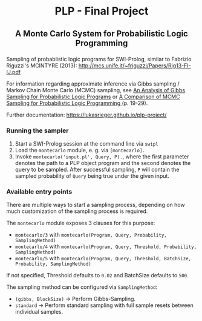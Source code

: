 # <p align="center">PLP - Final Project</p>
## <p align="center">A Monte Carlo System for Probabilistic Logic Programming</p>

Sampling of probablistic logic programs for SWI-Prolog, similar to Fabrizio Riguzzi's MCINTYRE (2013):
http://mcs.unife.it/~friguzzi/Papers/Rig13-FI-IJ.pdf


For information regarding approximate inference via Gibbs sampling / Markov Chain Monte Carlo (MCMC) sampling, see [An Analysis of Gibbs Sampling for Probabilistic
Logic Programs](https://ceur-ws.org/Vol-2678/paper12.pdf) or [A Comparison of MCMC Sampling
for Probabilistic Logic Programming
](https://link.springer.com/chapter/10.1007/978-3-030-35166-3_2) (p. 19-29).

Further documentation: https://lukasrieger.github.io/plp-project/

### Running the sampler

1. Start a SWI-Prolog session at the command line via `swipl`
2. Load the `montecarlo` module, e. g. via `[montecarlo].`
3. Invoke `montecarlo('input.pl', Query, P).`, where the first parameter denotes the path to a PLP object program
and the second denotes the query to be sampled. After successful sampling, `P` will contain the sampled probability
of `Query` being true under the given input.

### Available entry points

There are multiple ways to start a sampling process, depending on how much customization of the sampling process is required. 

The `montecarlo` module exposes 3 clauses for this purpose:

- `montecarlo/3` with `montecarlo(Program, Query, Probability, SamplingMethod)`
- `montecarlo/4` with `montecarlo(Program, Query, Threshold, Probability, SamplingMethod)`
- `montecarlo/5` with `montecarlo(Program, Query, Threshold, BatchSize, Probability, SamplingMethod)`

If not specified, Threshold defaults to `0.02` and BatchSize defaults to `500`.

The sampling method can be configured via `SamplingMethod`:
- `(gibbs, BlockSize)` -> Perform Gibbs-Sampling.
- `standard` -> Perform standard sampling with full sample resets between individual samples.

